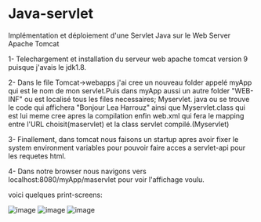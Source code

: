 # Java-servlet
Implémentation et déploiement d'une Servlet Java sur le Web Server Apache Tomcat

1- Telechargement et installation du serveur web apache tomcat version 9 puisque j'avais le jdk1.8.

2- Dans le file Tomcat->webapps j'ai cree un nouveau folder appelé myApp qui est le nom de mon servlet.Puis dans myApp aussi un autre folder "WEB-INF" ou est localisé tous les files necessaires; Myservlet. java ou se trouve le code qui affichera "Bonjour Lea Harrouz" ainsi que Myservlet.class qui est lui meme cree apres la compilation enfin web.xml qui fera le mapping entre l'URL choisit(maservlet) et la class servlet compilé.(Myservlet)

3- Finallement, dans tomcat nous faisons un startup apres avoir fixer le system environment variables pour pouvoir faire acces a servlet-api pour les requetes html.

4- Dans notre browser nous navigons vers localhost:8080/myApp/maservlet pour voir l'affichage voulu.

voici quelques print-screens:

![image](https://user-images.githubusercontent.com/91898869/152507023-387a39b5-e740-4bd8-81f4-2cb5812a0690.png)
![image](https://user-images.githubusercontent.com/91898869/152507079-ee789c60-2fbc-413e-bc8e-a8cf9b67ce7b.png)
![image](https://user-images.githubusercontent.com/91898869/152793215-76c9d404-f4f2-4989-98b4-334b0da52534.png)
